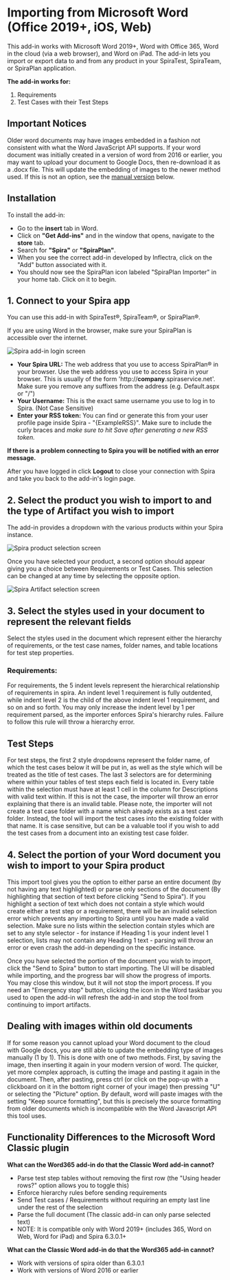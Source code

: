 # Importing from Microsoft Word (Office 2019+, iOS, Web)

This add-in works with Microsoft Word 2019+, Word with Office 365, Word in the cloud (via a web browser), and Word on iPad. The add-in lets you import or export data to and from any product in your SpiraTest, SpiraTeam, or SpiraPlan application. 

**The add-in works for:**
1. Requirements
2. Test Cases with their Test Steps

## Important Notices
Older word documents may have images embedded in a fashion not consistent with what the Word JavaScript API supports. If your word document was initially created in a version of word from 2016 or earlier, you may want to upload your document to Google Docs, then re-download it as a .docx file. This will update the embedding of images to the newer method used. If this is not an option, see the [manual version](#dealing-with-images-within-old-documents) below. 

## Installation

To install the add-in:
* Go to the **insert** tab in Word.
* Click on **"Get Add-ins"** and in the window that opens, navigate to the **store** tab.
* Search for **"Spira"** or **"SpiraPlan"**.
* When you see the correct add-in developed by Inflectra, click on the "Add" button associated with it. 
* You should now see the SpiraPlan icon labeled "SpiraPlan Importer" in your home tab. Click on it to begin.

## 1. Connect to your Spira app

You can use this add-in with SpiraTest®, SpiraTeam®, or SpiraPlan®. 

If you are using Word in the browser, make sure your SpiraPlan is accessible over the internet.

![Spira add-in login screen](img/word365-log-in-screen.png)

* **Your Spira URL:** The web address that you use to access SpiraPlan® in your browser. Use the web address you use to access Spira in your browser. This is usually of the form 'http://**company**.spiraservice.net'. Make sure you remove any suffixes from the address (e.g. Default.aspx or "/")
* **Your Username:** This is the exact same username you use to log in to Spira. (Not Case Sensitive)
* **Enter your RSS token:** You can find or generate this from your user profile page inside Spira - "{ExampleRSS}". Make sure to include the curly braces and *make sure to hit Save after generating a new RSS token.*

**If there is a problem connecting to Spira you will be notified with an error message.**

After you have logged in click **Logout** to close your connection with Spira and take you back to the add-in's login page.

## 2. Select the product you wish to import to and the type of Artifact you wish to import

The add-in provides a dropdown with the various products within your Spira instance.

![Spira product selection screen](img/word365-product-select.png)

Once you have selected your product, a second option should appear giving you a choice between Requirements or Test Cases. This selection can be changed at any time by selecting the opposite option.

![Spira Artifact selection screen](img/word365-artifact-select.png)

## 3. Select the styles used in your document to represent the relevant fields

Select the styles used in the document which represent either the hierarchy of requirements, or the test case names, folder names, and table locations for test step properties. 

### Requirements:

For requirements, the 5 indent levels represent the hierarchical relationship of requirements in spira. An indent level 1 requirement is fully outdented, while indent level 2 is the child of the above indent level 1 requirement, and so on and so forth. You may only increase the indent level by 1 per requirement parsed, as the importer enforces Spira's hierarchy rules. Failure to follow this rule will throw a hierarchy error.

## Test Steps

For test steps, the first 2 style dropdowns represent the folder name, of which the test cases below it will be put in, as well as the style which will be treated as the title of test cases. The last 3 selectors are for determining where within your tables of test steps each field is located in. Every table within the selection must have at least 1 cell in the column for Descriptions with valid text within. If this is not the case, the importer will throw an error explaining that there is an invalid table. Please note, the importer will not create a test case folder with a name which already exists as a test case folder. Instead, the tool will import the test cases into the existing folder with that name. It is case sensitive, but can be a valuable tool if you wish to add the test cases from a document into an existing test case folder.

## 4. Select the portion of your Word document you wish to import to your Spira product

This import tool gives you the option to either parse an entire document (by not having any text highlighted) or parse only sections of the document (By highlighting that section of text before clicking "Send to Spira"). If you highlight a section of text which does not contain a style which would create either a test step or a requirement, there will be an invalid selection error which prevents any importing to Spira until you have made a valid selection. Make sure no lists within the selection contain styles which are set to any style selector - for instance if Heading 1 is your indent level 1 selection, lists may not contain any Heading 1 text - parsing will throw an error or even crash the add-in depending on the specific instance. 

Once you have selected the portion of the document you wish to import, click the "Send to Spira" button to start importing. The UI will be disabled while importing, and the progress bar will show the progress of imports. You may close this window, but it will not stop the import process. If you need an "Emergency stop" button, clicking the icon in the Word taskbar you used to open the add-in will refresh the add-in and stop the tool from continuing to import artifacts. 

## Dealing with images within old documents
If for some reason you cannot upload your Word document to the cloud with Google docs, you are still able to update the embedding type of images manually (1 by 1). This is done with one of two methods. First, by saving the image, then inserting it again in your modern version of word. The quicker, yet more complex approach, is cutting the image and pasting it again in the document. Then, after pasting, press ctrl (or click on the pop-up with a clickboard on it in the bottom right corner of your image) then pressing "U" or selecting the "Picture" option. By default, word will paste images with the setting "Keep source formatting", but this is precisely the source formatting from older documents which is incompatible with the Word Javascript API this tool uses. 


## Functionality Differences to the Microsoft Word Classic plugin

**What can the Word365 add-in do that the Classic Word add-in cannot?**

* Parse test step tables without removing the first row (the "Using header rows?" option allows you to toggle this)
* Enforce hierarchy rules before sending requirements
* Send Test cases / Requirements without requiring an empty last line under the rest of the selection
* Parse the full document (The classic add-in can only parse selected text)
* NOTE: It is compatible only with Word 2019+ (includes 365, Word on Web, Word for iPad) and Spira 6.3.0.1+

**What can the Classic Word add-in do that the Word365 add-in cannot?**

* Work with versions of spira older than 6.3.0.1
* Work with versions of Word 2016 or earlier
